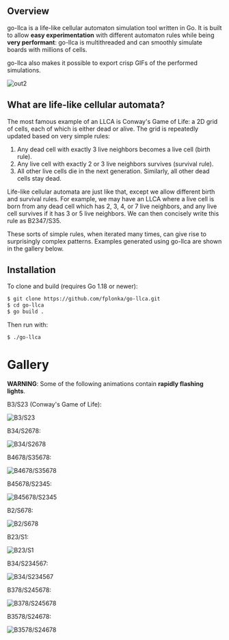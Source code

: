 ## Overview
go-llca is a life-like cellular automaton simulation tool written in Go. It is built to allow **easy experimentation** with different automaton rules while being **very performant**: go-llca is multithreaded and can smoothly simulate boards with millions of cells. 

go-llca also makes it possible to export crisp GIFs of the performed simulations.

![out2](https://user-images.githubusercontent.com/92261790/220476014-adcc6500-c2b1-4e34-8750-baddff8e43a9.gif)


## What are life-like cellular automata?

The most famous example of an LLCA is Conway's Game of Life: a 2D grid of cells, each of which is either dead or alive. The grid is repeatedly updated based on very simple rules:
1. Any dead cell with exactly 3 live neighbors becomes a live cell (birth rule).
2. Any live cell with exactly 2 or 3 live neighbors survives (survival rule).
3. All other live cells die in the next generation. Similarly, all other dead cells stay dead.

Life-like cellular automata are just like that, except we allow different birth and survival rules. For example, we may have an LLCA where a live cell is born from any dead cell which has 2, 3, 4, or 7 live neighbors, and any live cell survives if it has 3 or 5 live neighbors. We can then concisely write this rule as B2347/S35.

These sorts of simple rules, when iterated many times, can give rise to surprisingly complex patterns. Examples generated using go-llca are shown in the gallery below.

## Installation
To clone and build (requires Go 1.18 or newer):
```bash
$ git clone https://github.com/fplonka/go-llca.git
$ cd go-llca
$ go build .
```
Then run with:
```bash
$ ./go-llca
```

# Gallery
**WARNING**: Some of the following animations contain **rapidly flashing lights**.

B3/S23 (Conway's Game of Life):

![B3/S23](https://user-images.githubusercontent.com/92261790/220101889-3bad143a-91dd-4b35-9eb0-fcb8174a24ed.gif)

B34/S2678:

![B34/S2678](https://user-images.githubusercontent.com/92261790/220105006-f3a1b45e-e7cd-402c-91e1-2f812e39fd4c.gif)

B4678/S35678:

![B4678/S35678](https://user-images.githubusercontent.com/92261790/220102296-48009cd2-c48e-4b41-a7e9-46ac05d3a46d.gif)

B45678/S2345:

![B45678/S2345](https://user-images.githubusercontent.com/92261790/220122046-d14eba4d-cdaf-4343-a3f3-12fd73ad9f20.gif)

B2/S678:

![B2/S678](https://user-images.githubusercontent.com/92261790/220112009-4f93ec16-20a9-468d-8c24-758705ab5cfc.gif)

B23/S1:

![B23/S1](https://user-images.githubusercontent.com/92261790/220104000-e936b3ab-8eda-4086-a049-c859e885a53a.gif)

B34/S234567:

![B34/S234567](https://user-images.githubusercontent.com/92261790/220106344-fb777376-ed81-442c-aaa6-0ce04b278881.gif)

B378/S245678:

![B378/S245678](https://user-images.githubusercontent.com/92261790/220110026-18c21344-df6e-4591-bd03-cb09caaed2b7.gif)

B3578/S24678:

![B3578/S24678](https://user-images.githubusercontent.com/92261790/220169257-7645fa04-58e3-4293-aa8e-3c6e265aceab.gif)
